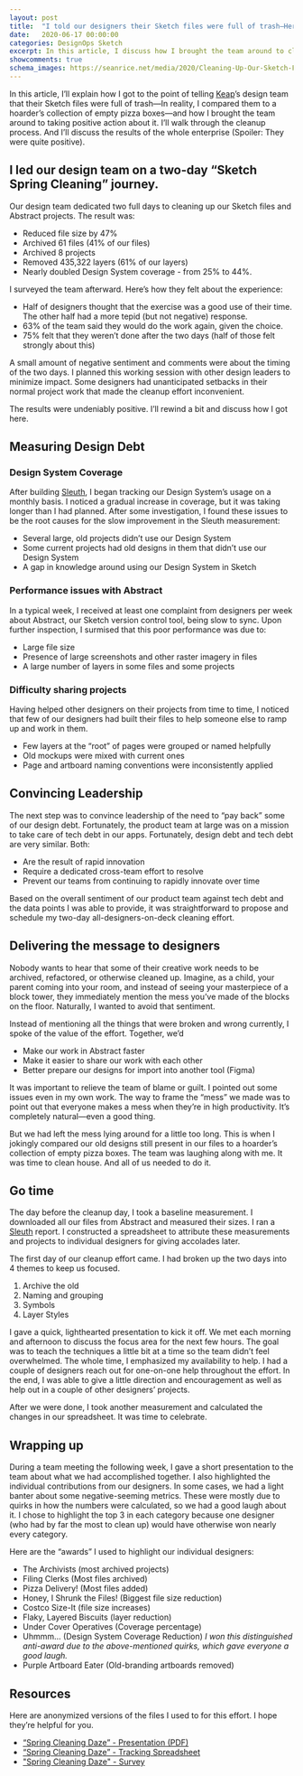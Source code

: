 ```yaml
---
layout: post
title:  "I told our designers their Sketch files were full of trash—Here’s what happened"
date:   2020-06-17 00:00:00
categories: DesignOps Sketch
excerpt: In this article, I discuss how I brought the team around to cleaning up their Sketch files, and the results the team achieved form teh effort
showcomments: true
schema_images: https://seanrice.net/media/2020/Cleaning-Up-Our-Sketch-Files.jpg
---
```


In this article, I’ll explain how I got to the point of telling [Keap](https://www.keap.com)’s design team that their Sketch files were full of trash—In reality, I compared them to a hoarder’s collection of empty pizza boxes—and how I brought the team around to taking positive action about it. I’ll walk through the cleanup process. And I’ll discuss the results of the whole enterprise (Spoiler: They were quite positive).

## I led our design team on a two-day “Sketch Spring Cleaning” journey.

Our design team dedicated two full days to cleaning up our Sketch files and Abstract projects. The result was:

- Reduced file size by 47%
- Archived 61 files (41% of our files)
- Archived 8 projects
- Removed 435,322 layers (61% of our layers)
- Nearly doubled Design System coverage - from 25% to 44%.

I surveyed the team afterward. Here’s how they felt about the experience:

- Half of designers thought that the exercise was a good use of their time. The other half had a more tepid (but not negative) response.
- 63% of the team said they would do the work again, given the choice.
- 75% felt that they weren’t done after the two days (half of those felt strongly about this)

A small amount of negative sentiment and comments were about the timing of the two days. I planned this working session with other design leaders to minimize impact. Some designers had unanticipated setbacks in their normal project work that made the cleanup effort inconvenient.

The results were undeniably positive. I’ll rewind a bit and discuss how I got here.

## Measuring Design Debt

### Design System Coverage

After building [Sleuth](/designops/sketch/2020/01/24/introducing-sleuth-for-sketch.html), I began tracking our Design System’s usage on a monthly basis. I noticed a gradual increase in coverage, but it was taking longer than I had planned. After some investigation, I found these issues to be the root causes for the slow improvement in the Sleuth measurement:

- Several large, old projects didn’t use our Design System
- Some current projects had old designs in them that didn’t use our Design System
- A gap in knowledge around using our Design System in Sketch

### Performance issues with Abstract

In a typical week, I received at least one complaint from designers per week about Abstract, our Sketch version control tool, being slow to sync. Upon further inspection, I surmised that this poor performance was due to:

- Large file size
- Presence of large screenshots and other raster imagery in files
- A large number of layers in some files and some projects

### Difficulty sharing projects

Having helped other designers on their projects from time to time, I noticed that few of our designers had built their files to help someone else to ramp up and work in them.

- Few layers at the “root” of pages were grouped or named helpfully
- Old mockups were mixed with current ones
- Page and artboard naming conventions were inconsistently applied

## Convincing Leadership

The next step was to convince leadership of the need to “pay back” some of our design debt. Fortunately, the product team at large was on a mission to take care of tech debt in our apps. Fortunately, design debt and tech debt are very similar. Both:

- Are the result of rapid innovation
- Require a dedicated cross-team effort to resolve
- Prevent our teams from continuing to rapidly innovate over time

Based on the overall sentiment of our product team against tech debt and the data points I was able to provide, it was straightforward to propose and schedule my two-day all-designers-on-deck cleaning effort.

## Delivering the message to designers

Nobody wants to hear that some of their creative work needs to be archived, refactored, or otherwise cleaned up. Imagine, as a child, your parent coming into your room, and instead of seeing your masterpiece of a block tower, they immediately mention the mess you’ve made of the blocks on the floor. Naturally, I wanted to avoid that sentiment.

Instead of mentioning all the things that were broken and wrong currently, I spoke of the value of the effort. Together, we’d

- Make our work in Abstract faster
- Make it easier to share our work with each other
- Better prepare our designs for import into another tool (Figma)

It was important to relieve the team of blame or guilt. I pointed out some issues even in my own work. The way to frame the “mess” we made was to point out that everyone makes a mess when they’re in high productivity. It’s completely natural—even a good thing.

But we had left the mess lying around for a little too long. This is when I jokingly compared our old designs still present in our files to a hoarder’s collection of empty pizza boxes. The team was laughing along with me. It was time to clean house. And all of us needed to do it.

## Go time

The day before the cleanup day, I took a baseline measurement. I downloaded all our files from Abstract and measured their sizes. I ran a [Sleuth](/designops/sketch/2020/01/24/introducing-sleuth-for-sketch.html) report. I constructed a spreadsheet to attribute these measurements and projects to individual designers for giving accolades later.

The first day of our cleanup effort came. I had broken up the two days into 4 themes to keep us focused.

1. Archive the old
2. Naming and grouping
3. Symbols
4. Layer Styles

I gave a quick, lighthearted presentation to kick it off. We met each morning and afternoon to discuss the focus area for the next few hours. The goal was to teach the techniques a little bit at a time so the team didn’t feel overwhelmed. The whole time, I emphasized my availability to help. I had a couple of designers reach out for one-on-one help throughout the effort. In the end, I was able to give a little direction and encouragement as well as help out in a couple of other designers’ projects.

After we were done, I took another measurement and calculated the changes in our spreadsheet. It was time to celebrate.

## Wrapping up

During a team meeting the following week, I gave a short presentation to the team about what we had accomplished together. I also highlighted the individual contributions from our designers. In some cases, we had a light banter about some negative-seeming metrics. These were mostly due to quirks in how the numbers were calculated, so we had a good laugh about it. I chose to highlight the top 3 in each category because one designer (who had by far the most to clean up) would have otherwise won nearly every category.

Here are the “awards” I used to highlight our individual designers:
- The Archivists (most archived projects)
- Filing Clerks (Most files archived)
- Pizza Delivery! (Most files added)
- Honey, I Shrunk the Files! (Biggest file size reduction)
- Costco Size-It (file size increases)
- Flaky, Layered Biscuits (layer reduction)
- Under Cover Operatives (Coverage percentage)
- Uhmmm… (Design System Coverage Reduction) <i>I won this distinguished anti-award due to the above-mentioned quirks, which gave everyone a good laugh.</i>
- Purple Artboard Eater (Old-branding artboards removed)

## Resources

Here are anonymized versions of the files I used to for this effort. I hope they’re helpful for you.

- [“Spring Cleaning Daze” - Presentation (PDF)](/media/2020/Spring_Cleaning_Daze-Anonymized.pdf)
- [“Spring Cleaning Daze” - Tracking Spreadsheet](/media/2020/Spring_Cleaning_Daze-Anonymized.xlsx)
- ["Spring Cleaning Daze" - Survey](https://forms.gle/bV7GWFzAs5PAQsa79)
